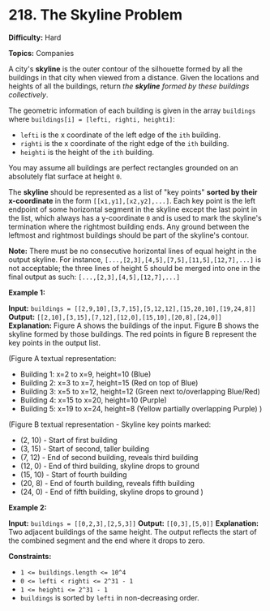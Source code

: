 # 218. The Skyline Problem

**Difficulty:** Hard

**Topics:** Companies

A city's **skyline** is the outer contour of the silhouette formed by all the buildings in that city when viewed from a distance. Given the locations and heights of all the buildings, return *the **skyline** formed by these buildings collectively*.

The geometric information of each building is given in the array `buildings` where `buildings[i] = [lefti, righti, heighti]`:

*   `lefti` is the x coordinate of the left edge of the `ith` building.
*   `righti` is the x coordinate of the right edge of the `ith` building.
*   `heighti` is the height of the `ith` building.

You may assume all buildings are perfect rectangles grounded on an absolutely flat surface at height `0`.

The **skyline** should be represented as a list of "key points" **sorted by their x-coordinate** in the form `[[x1,y1],[x2,y2],...]`. Each key point is the left endpoint of some horizontal segment in the skyline except the last point in the list, which always has a y-coordinate `0` and is used to mark the skyline's termination where the rightmost building ends. Any ground between the leftmost and rightmost buildings should be part of the skyline's contour.

**Note:** There must be no consecutive horizontal lines of equal height in the output skyline. For instance, `[...,[2,3],[4,5],[7,5],[11,5],[12,7],...]` is not acceptable; the three lines of height 5 should be merged into one in the final output as such: `[...,[2,3],[4,5],[12,7],...]`

**Example 1:**

**Input:** `buildings = [[2,9,10],[3,7,15],[5,12,12],[15,20,10],[19,24,8]]`
**Output:** `[[2,10],[3,15],[7,12],[12,0],[15,10],[20,8],[24,0]]`
**Explanation:**
Figure A shows the buildings of the input.
Figure B shows the skyline formed by those buildings. The red points in figure B represent the key points in the output list.

(Figure A textual representation:
- Building 1: x=2 to x=9, height=10 (Blue)
- Building 2: x=3 to x=7, height=15 (Red on top of Blue)
- Building 3: x=5 to x=12, height=12 (Green next to/overlapping Blue/Red)
- Building 4: x=15 to x=20, height=10 (Purple)
- Building 5: x=19 to x=24, height=8 (Yellow partially overlapping Purple)
)

(Figure B textual representation - Skyline key points marked:
- (2, 10) - Start of first building
- (3, 15) - Start of second, taller building
- (7, 12) - End of second building, reveals third building
- (12, 0) - End of third building, skyline drops to ground
- (15, 10) - Start of fourth building
- (20, 8) - End of fourth building, reveals fifth building
- (24, 0) - End of fifth building, skyline drops to ground
)


**Example 2:**

**Input:** `buildings = [[0,2,3],[2,5,3]]`
**Output:** `[[0,3],[5,0]]`
**Explanation:** Two adjacent buildings of the same height. The output reflects the start of the combined segment and the end where it drops to zero.

**Constraints:**

*   `1 <= buildings.length <= 10^4`
*   `0 <= lefti < righti <= 2^31 - 1`
*   `1 <= heighti <= 2^31 - 1`
*   `buildings` is sorted by `lefti` in non-decreasing order. 